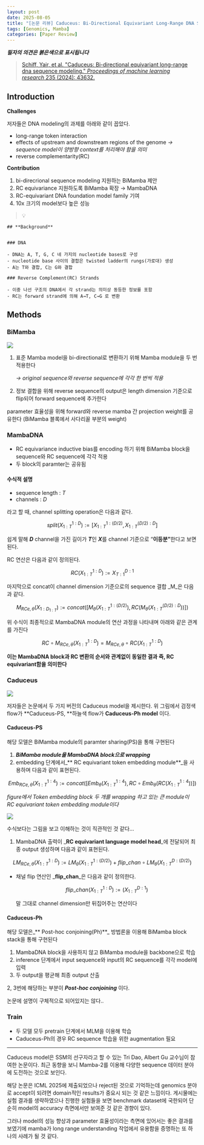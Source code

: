 ```yaml
---
layout: post
date: 2025-08-05
title: "[논문 리뷰] Caduceus: Bi-Directional Equivariant Long-Range DNA Sequence Modeling"
tags: [Genomics, Mamba]
categories: [Paper Review]
---
```


<span class="notion-red">_**필자의 의견은 붉은색으로 표시됩니다**_</span>


> [Schiff, Yair, et al. "Caduceus: Bi-directional equivariant long-range dna sequence modeling." ](https://pmc.ncbi.nlm.nih.gov/articles/PMC12189541/)[_Proceedings of machine learning research_](https://pmc.ncbi.nlm.nih.gov/articles/PMC12189541/)[ 235 (2024): 43632.](https://pmc.ncbi.nlm.nih.gov/articles/PMC12189541/)



## Introduction


**Challenges**


저자들은 DNA modeling의 과제를 아래와 같이 꼽았다.

- long-range token interaction
- effects of upstream and downstream regions of the genome 
_→ sequence model이 양방향 context를 처리해야 함을 의미_
- reverse complementarity(RC)

**Contribution**

1. bi-direcrional sequence modeling 지원하는 BiMamba 제안
1. RC equivariance 지원하도록 BiMamba 확장 → MambaDNA
1. RC-equivariant DNA foundation model family 기여
1. 10x 크기의 model보다 높은 성능

> 💡 


	## **Background**


	### DNA

	- DNA는 A, T, G, C 네 가지의 nucleotide bases로 구성
	- nucleotide base 사이의 결합은 twisted ladder의 rungs(가로대) 생성
	- A는 T와 결합, C는 G와 결합

	### Reverse Complement(RC) Strands

	- 이중 나선 구조의 DNA에서 각 strand는 의미상 동등한 정보를 포함
	- RC는 forward strand에 의해 A→T, C→G 로 변환


## Methods



### BiMamba


![](https://prod-files-secure.s3.us-west-2.amazonaws.com/542b861c-36a8-4051-84e5-8804b6728dba/2c247d59-7815-4980-99f0-8f0d21f445a7/image.png?X-Amz-Algorithm=AWS4-HMAC-SHA256&X-Amz-Content-Sha256=UNSIGNED-PAYLOAD&X-Amz-Credential=ASIAZI2LB466SBWZ3FYX%2F20250817%2Fus-west-2%2Fs3%2Faws4_request&X-Amz-Date=20250817T160105Z&X-Amz-Expires=3600&X-Amz-Security-Token=IQoJb3JpZ2luX2VjEEcaCXVzLXdlc3QtMiJHMEUCIQDPlH64kialmWk3rBJuz2uE6NwdZ%2FhGM3QLoentayjyYwIgaYLQ9IfYT45%2BLvRn%2FyYFv5OXnhsEpqUQR5YyqUU8cpQqiAQIkP%2F%2F%2F%2F%2F%2F%2F%2F%2F%2FARAAGgw2Mzc0MjMxODM4MDUiDJHLdzh057JH4Fb%2B1SrcA6lUMd7aMZSVALxyux67ts%2BKxMIADScc2RHUf1OlhzqKAx3fUSrWSwblZnT4okZGX7AZ9n1w%2BZEcL9rKeAm%2Bx8GgyDIo1TxeTQohVFgpFlAYyI46WzW3%2BBZV3MA2rFGNv9akBPyBMKwHNCl6OksUipeWTq90SR6K2YgQsUHRYv0CHDnf%2BfAkpE1O34n%2Fn1%2Fb3LqBSHj3L5ZG9WUHiaiecRWZ%2F%2BiDSr79LOL8xK1y%2F6nqve%2FExPCzEizsk%2FJLxlDW9aZZJNbho9swR915tiYrtwghaVbAGPSjWBQV2%2F4wM21BUxyqwpaE%2Bn7hNDCA4fdtw4m6YKBZFuXyzSBwyEvySSfbdc7KD8acW%2BHsECtiB8hFl6Rma8kDbW7IdIH0aXeTLCh8n55EHDVA4FaJA36JiAHXu95hLylUyles7k94IMWQd98yDmHhq3LAJku3poRweq0Tnhbpt2jVvm6z2%2BVdYvJqYe7csW%2BJ8XQ%2F1Dw0YGObWw0oroIfJJIDX8UuNX1JnYcomRu%2BE3cfjjL10mK2nnK5z1%2FcolbBSyeoUie3rCl1QPJH8sYaAX3zgewCgrg%2Fenw4w2CqR8LCyJvh3fs4d6fVRNgmvFGxMeB8XfVEO4IefXZFXrdms7CBNnCwMObUh8UGOqUBXIT5KzcF7822t9aL9J0ZStV7jbHneX8rQcRIAqjJxlt%2BQYVdPax%2BACwFY%2FrDtoGibfDO3i9muPwdK9b87HOQWFTHXjbHhJoajLwtEGOEvkh3n9HAR%2FsnmnZFfbPM5R8FVTw2hKRzswGtd3kaI%2BPOW8tlemPt71%2BNSFt7zfTHvwQHAhnIWTkIE7mQuaYhfPjm108otMuz%2FmQw%2BxCUD1D2tVAjGjSO&X-Amz-Signature=08b6ed94f21584dfabc5a7c7d9cdb071ff7549ae89f4a8dfdaa9f63891919163&X-Amz-SignedHeaders=host&x-amz-checksum-mode=ENABLED&x-id=GetObject)

1. 표준 Mamba model을 bi-directional로 변환하기 위해 Mamba module을 두 번 적용한다

	_→ original sequence와 reverse sequence에 각각 한 번씩 적용_

1. 정보 결합을 위해 reverse sequence의 output은 length dimension 기준으로 flip되어 forward sequence에 추가한다

parameter 효율성을 위해 forward와 reverse mamba 간 projection weight를 공유한다 (BiMamba 블록에서 사다리꼴 부분의 weight)



### MambaDNA

- RC equivariance inductive bias를 encoding 하기 위해 BiMamba block을 sequence와 RC sequence에 각각 적용
- 두 block의 paramter는 공유됨


#### 수식적 설명

- sequence length : _T_
- channels : _D_

라고 할 때,  channel splitting operation은 다음과 같다.


$$
split(X^{1:D}_{1:T}):=[X^{1:(D/2)}_{1:T},X^{(D/2):D}_{1:T}]
$$


<span class="notion-red">쉽게 말해 </span><span class="notion-red">_**D**_</span><span class="notion-red"> channel을 가진 길이가 </span><span class="notion-red">_**T**_</span><span class="notion-red">인 </span><span class="notion-red">_**X**_</span><span class="notion-red">를 channel 기준으로 “</span><span class="notion-red">**이등분”**</span><span class="notion-red">한다고 보면 된다.</span>


RC 연산은 다음과 같이 정의된다.


$$
RC(X^{1:D}_{1:T}):=X^{D:1}_{T:1}
$$


마지막으로 concat이 channel dimension 기준으로의 sequence 결합 _M_은 다음과 같다.


$$
M_{RCe,\theta}(X_{1:D_{1:T}}):=concat([M_{\theta}(X^{1:(D/2)}_{1:T}),RC(M_{\theta}(X^{(D/2):D}_{1:T}))])
$$


위 수식이 최종적으로 MambaDNA module의 연산 과정을 나타내며 아래와 같은 관계를 가진다


$$
RC\circ M_{RCe,\theta}(X^{1:D}_{1:T}) = M_{RCe,\theta} \circ RC(X^{1:D}_{1:T})
$$


**이는 MambaDNA block과 RC 변환의 순서와 관계없이 동일한 결과 즉, RC equivariant함을 의미한다**



### Caduceus


![](https://prod-files-secure.s3.us-west-2.amazonaws.com/542b861c-36a8-4051-84e5-8804b6728dba/f94a60d7-8145-473b-aef9-7c68d3ec604a/image.png?X-Amz-Algorithm=AWS4-HMAC-SHA256&X-Amz-Content-Sha256=UNSIGNED-PAYLOAD&X-Amz-Credential=ASIAZI2LB466SBWZ3FYX%2F20250817%2Fus-west-2%2Fs3%2Faws4_request&X-Amz-Date=20250817T160105Z&X-Amz-Expires=3600&X-Amz-Security-Token=IQoJb3JpZ2luX2VjEEcaCXVzLXdlc3QtMiJHMEUCIQDPlH64kialmWk3rBJuz2uE6NwdZ%2FhGM3QLoentayjyYwIgaYLQ9IfYT45%2BLvRn%2FyYFv5OXnhsEpqUQR5YyqUU8cpQqiAQIkP%2F%2F%2F%2F%2F%2F%2F%2F%2F%2FARAAGgw2Mzc0MjMxODM4MDUiDJHLdzh057JH4Fb%2B1SrcA6lUMd7aMZSVALxyux67ts%2BKxMIADScc2RHUf1OlhzqKAx3fUSrWSwblZnT4okZGX7AZ9n1w%2BZEcL9rKeAm%2Bx8GgyDIo1TxeTQohVFgpFlAYyI46WzW3%2BBZV3MA2rFGNv9akBPyBMKwHNCl6OksUipeWTq90SR6K2YgQsUHRYv0CHDnf%2BfAkpE1O34n%2Fn1%2Fb3LqBSHj3L5ZG9WUHiaiecRWZ%2F%2BiDSr79LOL8xK1y%2F6nqve%2FExPCzEizsk%2FJLxlDW9aZZJNbho9swR915tiYrtwghaVbAGPSjWBQV2%2F4wM21BUxyqwpaE%2Bn7hNDCA4fdtw4m6YKBZFuXyzSBwyEvySSfbdc7KD8acW%2BHsECtiB8hFl6Rma8kDbW7IdIH0aXeTLCh8n55EHDVA4FaJA36JiAHXu95hLylUyles7k94IMWQd98yDmHhq3LAJku3poRweq0Tnhbpt2jVvm6z2%2BVdYvJqYe7csW%2BJ8XQ%2F1Dw0YGObWw0oroIfJJIDX8UuNX1JnYcomRu%2BE3cfjjL10mK2nnK5z1%2FcolbBSyeoUie3rCl1QPJH8sYaAX3zgewCgrg%2Fenw4w2CqR8LCyJvh3fs4d6fVRNgmvFGxMeB8XfVEO4IefXZFXrdms7CBNnCwMObUh8UGOqUBXIT5KzcF7822t9aL9J0ZStV7jbHneX8rQcRIAqjJxlt%2BQYVdPax%2BACwFY%2FrDtoGibfDO3i9muPwdK9b87HOQWFTHXjbHhJoajLwtEGOEvkh3n9HAR%2FsnmnZFfbPM5R8FVTw2hKRzswGtd3kaI%2BPOW8tlemPt71%2BNSFt7zfTHvwQHAhnIWTkIE7mQuaYhfPjm108otMuz%2FmQw%2BxCUD1D2tVAjGjSO&X-Amz-Signature=07bed7dc8af5c672cad343afcd1f8eb70548bfa3e1831df4fa62053b2755196b&X-Amz-SignedHeaders=host&x-amz-checksum-mode=ENABLED&x-id=GetObject)


저자들은 논문에서 두 가지 버전의 Caduceus model을 제시한다. 위 그림에서 검정색 flow가 **Caduceus-PS, **하늘색 flow가 **Caduceus-Ph model** 이다.



#### Caduceus-PS


해당 모델은 BiMamba module의 paramter sharing(PS)을 통해 구현된다

1. _**BiMamba module을 MambaDNA block으로 wrapping**_
1. embedding 단계에서_** RC equivariant token embedding module**_을 사용하며 다음과 같이 표현된다.

$$
Emb_{RCe,\theta}(X^{1:4}_{1:T}):=concat([Emb_{\theta}(X^{1:4}_{1:T}),RC \circ Emb_{\theta}(RC(X^{1:4}_{1:T}))])
$$


_figure에서 Token embedding block 두 개를 wrapping 하고 있는 큰 module이 RC equivariant token embedding module이다_


![](https://prod-files-secure.s3.us-west-2.amazonaws.com/542b861c-36a8-4051-84e5-8804b6728dba/b175e4da-71eb-4e91-8c23-a06dabe673c9/image.png?X-Amz-Algorithm=AWS4-HMAC-SHA256&X-Amz-Content-Sha256=UNSIGNED-PAYLOAD&X-Amz-Credential=ASIAZI2LB466SBWZ3FYX%2F20250817%2Fus-west-2%2Fs3%2Faws4_request&X-Amz-Date=20250817T160105Z&X-Amz-Expires=3600&X-Amz-Security-Token=IQoJb3JpZ2luX2VjEEcaCXVzLXdlc3QtMiJHMEUCIQDPlH64kialmWk3rBJuz2uE6NwdZ%2FhGM3QLoentayjyYwIgaYLQ9IfYT45%2BLvRn%2FyYFv5OXnhsEpqUQR5YyqUU8cpQqiAQIkP%2F%2F%2F%2F%2F%2F%2F%2F%2F%2FARAAGgw2Mzc0MjMxODM4MDUiDJHLdzh057JH4Fb%2B1SrcA6lUMd7aMZSVALxyux67ts%2BKxMIADScc2RHUf1OlhzqKAx3fUSrWSwblZnT4okZGX7AZ9n1w%2BZEcL9rKeAm%2Bx8GgyDIo1TxeTQohVFgpFlAYyI46WzW3%2BBZV3MA2rFGNv9akBPyBMKwHNCl6OksUipeWTq90SR6K2YgQsUHRYv0CHDnf%2BfAkpE1O34n%2Fn1%2Fb3LqBSHj3L5ZG9WUHiaiecRWZ%2F%2BiDSr79LOL8xK1y%2F6nqve%2FExPCzEizsk%2FJLxlDW9aZZJNbho9swR915tiYrtwghaVbAGPSjWBQV2%2F4wM21BUxyqwpaE%2Bn7hNDCA4fdtw4m6YKBZFuXyzSBwyEvySSfbdc7KD8acW%2BHsECtiB8hFl6Rma8kDbW7IdIH0aXeTLCh8n55EHDVA4FaJA36JiAHXu95hLylUyles7k94IMWQd98yDmHhq3LAJku3poRweq0Tnhbpt2jVvm6z2%2BVdYvJqYe7csW%2BJ8XQ%2F1Dw0YGObWw0oroIfJJIDX8UuNX1JnYcomRu%2BE3cfjjL10mK2nnK5z1%2FcolbBSyeoUie3rCl1QPJH8sYaAX3zgewCgrg%2Fenw4w2CqR8LCyJvh3fs4d6fVRNgmvFGxMeB8XfVEO4IefXZFXrdms7CBNnCwMObUh8UGOqUBXIT5KzcF7822t9aL9J0ZStV7jbHneX8rQcRIAqjJxlt%2BQYVdPax%2BACwFY%2FrDtoGibfDO3i9muPwdK9b87HOQWFTHXjbHhJoajLwtEGOEvkh3n9HAR%2FsnmnZFfbPM5R8FVTw2hKRzswGtd3kaI%2BPOW8tlemPt71%2BNSFt7zfTHvwQHAhnIWTkIE7mQuaYhfPjm108otMuz%2FmQw%2BxCUD1D2tVAjGjSO&X-Amz-Signature=33bc3e83d4f86265ebc6eb1591b94d458563a95d89138c6da733913accb5bf72&X-Amz-SignedHeaders=host&x-amz-checksum-mode=ENABLED&x-id=GetObject)


<span class="notion-red">수식보다는 그림을 보고 이해하는 것이 직관적인 것 같다…</span>

1. MambaDNA 출력이 _**RC equivariant language model head**_에 전달되어 최종 output 생성하며 다음과 같이 표현된다.

$$
LM_{RCe,\theta}(X^{1:D}_{1:T}):= LM_{\theta}(X^{1:(D/2)}_{1:T})+flip\_chan\circ LM_{\theta}(X^{D:(D/2)}_{1:T})
$$

- 채널 flip 연산인 _**flip\_chan**_은 다음과 같이 정의한다.

	$$
	flip\_chan(X^{1:D}_{1:T}):=(X^{D:1}_{1:T})
	$$


	말 그대로 channel dimension만 뒤집어주는 연산이다



#### Caduceus-Ph


해당 모델은_** Post-hoc conjoining(Ph)**_ 방법론을 이용해 BiMamba block stack을 통해 구현된다

1. MambaDNA block을 사용하지 않고 BiMamba module을 backbone으로 학습
1. inference 단계에서 input sequence와 input의 RC sequence를 각각 model에 입력
1. 두 output을 평균해 최종 output 산출

2, 3번에 해당하는 부분이 _**Post-hoc conjoining**_ 이다.


<span class="notion-red">논문에 설명이 구체적으로 되어있지는 않다..</span>



### Train

- 두 모델 모두 pretrain 단계에서 MLM을 이용해 학습
- Caduceus-Ph의 경우 RC sequence 학습을 위한 augmentation 필요

---


<span class="notion-red">Caduceus model은 SSM의 선구자라고 할 수 있는 Tri Dao, Albert Gu 교수님이 참여한 논문이다. 최근 동향을 보니 Mamba-2를 이용해 다양한 sequence 데이터 분야에 도전하는 것으로 보인다.</span>


<span class="notion-red">해당 논문은 ICML 2025에 제출되었으나 reject된 것으로 기억하는데 genomics 분야로 accept이 되려면 domain적인 results가 중요시 되는 것 같은 느낌이다. 게시물에는 실험 결과를 생략하였으나 진행한 실험들을 보면 benchmark dataset에 국한되어 단순히 model의 accuracy 측면에서만 보여준 것 같은 경향이 있다.</span>


<span class="notion-red">그러나 model의 성능 향상과 parameter 효율성이라는 측면에 있어서는 좋은 결과를 보였기에 mamba가 long range understanding 작업에서 유용함을 증명하는 또 하나의 사례가 될 것 같다.</span>

